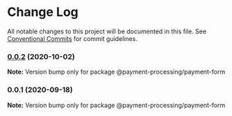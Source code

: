 # Change Log

All notable changes to this project will be documented in this file.
See [Conventional Commits](https://conventionalcommits.org) for commit guidelines.

### [0.0.2](https://git.chocodev.kz///compare/@payment-processing/payment-form@0.0.1...@payment-processing/payment-form@0.0.2) (2020-10-02)

**Note:** Version bump only for package @payment-processing/payment-form





### 0.0.1 (2020-09-18)

**Note:** Version bump only for package @payment-processing/payment-form

